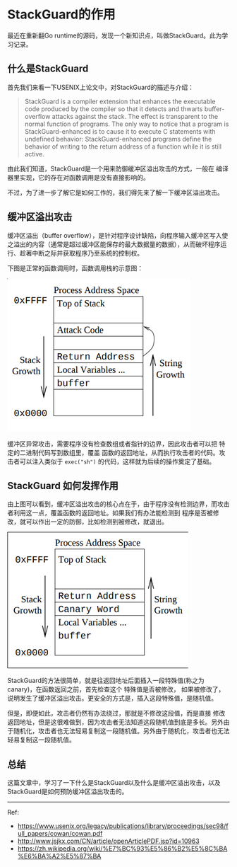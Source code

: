 # StackGuard的作用

最近在重新翻Go runtime的源码，发现一个新知识点，叫做StackGuard。此为学习记录。

## 什么是StackGuard

首先我们来看一下USENIX上论文中，对StackGuard的描述与介绍：

> StackGuard is a compiler extension that enhances the executable code produced
> by the compiler so that it detects and thwarts buffer-overflow
> attacks against the stack. The effect is transparent to the normal function
> of programs. The only way to notice that a program is
> StackGuard-enhanced is to cause it to execute C statements with undefined behavior: StackGuard-enhanced
> programs define the behavior of writing to the return address of a function while it is still active.

由此我们知道，StackGuard是一个用来防御缓冲区溢出攻击的方式，一般在
编译器里实现，它的存在对函数调用是没有直接影响的。

不过，为了进一步了解它是如何工作的，我们得先来了解一下缓冲区溢出攻击。

## 缓冲区溢出攻击

缓冲区溢出（buffer overflow），是针对程序设计缺陷，向程序输入缓冲区写入使之溢出的内容（通常是超过缓冲区能保存的最大数据量的数据），从而破坏程序运行、趁著中断之际并获取程序乃至系统的控制权。

下图是正常的函数调用时，函数调用栈的示意图：

![function stack](./img/stackguard1.png)

缓冲区异常攻击，需要程序没有检查数组或者指针的边界，因此攻击者可以把
特定的二进制代码写到数组里，覆盖
函数的返回地址，从而执行攻击者的代码。攻击者可以注入类似于 `exec("sh")` 的代码，这样就为后续的操作奠定了基础。

## StackGuard 如何发挥作用

由上图可以看到，缓冲区溢出攻击的核心点在于，由于程序没有检测边界，而攻击者利用这一点，覆盖函数的返回地址。如果我们有办法能检测到
程序是否被修改，就可以作出一定的防御，比如检测到被修改，就退出。

![function stack with stackguard](./img/stackguard2.png)

StackGuard的方法很简单，就是往返回地址后面插入一段特殊值(称之为canary)，在函数返回之前，首先检查这个
特殊值是否被修改，
如果被修改了，说明发生了缓冲区溢出攻击。更安全的方式是，插入这段特殊值，是随机值。

但是，即便如此，攻击者仍然有办法绕过，那就是不修改这段值，而是直接
修改返回地址，但是这很难做到，因为攻击者无法知道这段随机值到底是多长。另外由于随机化，攻击者也无法轻易复制这一段随机值。另外由于随机化，攻击者也无法轻易复制这一段随机值。

## 总结

这篇文章中，学习了一下什么是StackGuard以及什么是缓冲区溢出攻击，以及StackGuard是如何预防缓冲区溢出攻击的。

---

Ref:

- https://www.usenix.org/legacy/publications/library/proceedings/sec98/full_papers/cowan/cowan.pdf
- http://www.jsjkx.com/CN/article/openArticlePDF.jsp?id=10963
- https://zh.wikipedia.org/wiki/%E7%BC%93%E5%86%B2%E5%8C%BA%E6%BA%A2%E5%87%BA
